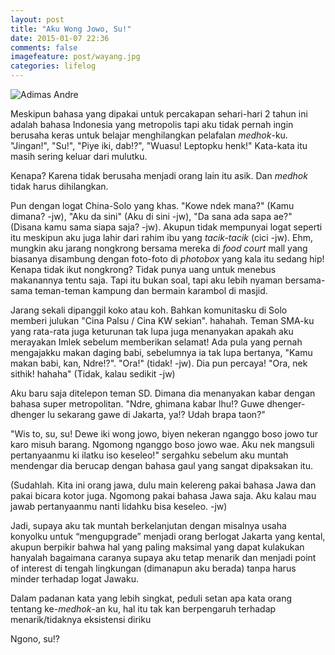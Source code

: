 ```yaml
---
layout: post
title: "Aku Wong Jowo, Su!"
date: 2015-01-07 22:36
comments: false
imagefeature: post/wayang.jpg
categories: lifelog
---
```

![Adimas Andre](https://s3.amazonaws.com/pushbullet-uploads/ujBPePxiUxM-ziIpX9zMxzmXM5V6iOeIgb2rtmayPRSL/IMG_2472.JPG
 "Adimas Andre")

Meskipun bahasa yang dipakai untuk percakapan sehari-hari 2 tahun ini adalah bahasa Indonesia yang metropolis tapi aku tidak pernah ingin berusaha keras untuk belajar menghilangkan pelafalan *medhok*-ku. "Jingan!", "Su!", "Piye iki, dab!?", "Wuasu! Leptopku henk!" Kata-kata itu masih sering keluar dari mulutku. 

Kenapa? Karena tidak berusaha menjadi orang lain itu asik. Dan *medhok* tidak harus dihilangkan. 

Pun dengan logat China-Solo yang khas. "Kowe ndek mana?" (Kamu dimana? -jw), "Aku da sini" (Aku di sini -jw), "Da sana ada sapa ae?" (Disana kamu sama siapa saja? -jw). Akupun tidak mempunyai logat seperti itu meskipun aku juga lahir dari rahim ibu yang *tacik-tacik* (cici -jw). Ehm, mungkin aku jarang nongkrong bersama mereka di *food court* mall yang biasanya disambung dengan foto-foto di *photobox* yang kala itu sedang hip! Kenapa tidak ikut nongkrong? Tidak punya uang untuk menebus makanannya tentu saja. Tapi itu bukan soal, tapi aku lebih nyaman bersama-sama teman-teman kampung dan bermain karambol di masjid. 

Jarang sekali dipanggil koko atau koh. Bahkan komunitasku di Solo memberi julukan "Cina Palsu / Cina KW sekian". hahahah. Teman SMA-ku yang rata-rata juga keturunan tak lupa juga menanyakan apakah aku merayakan Imlek sebelum memberikan selamat! Ada pula yang pernah mengajakku makan daging babi, sebelumnya ia tak lupa bertanya, "Kamu makan babi, kan, Ndre!?". "Ora!" (tidak! -jw). Dia pun percaya! "Ora, nek sithik! hahaha" (Tidak, kalau sedikit -jw)

Aku baru saja ditelepon teman SD. Dimana dia menanyakan kabar dengan bahasa super metropolitan. "Ndre, ghimana kabar lhu!? Guwe dhenger-dhenger lu sekarang gawe di Jakarta, ya!? Udah brapa taon?"

"Wis to, su, su! Dewe iki wong jowo, biyen nekeran nganggo boso jowo tur karo misuh barang. Ngomong nganggo boso jowo wae. Aku nek mangsuli pertanyaanmu ki ilatku iso keseleo!" sergahku sebelum aku muntah mendengar dia berucap dengan bahasa gaul yang sangat dipaksakan itu.

(Sudahlah. Kita ini orang jawa, dulu main kelereng pakai bahasa Jawa dan pakai bicara kotor juga. Ngomong pakai bahasa Jawa saja. Aku kalau mau jawab pertanyaanmu nanti lidahku bisa keseleo. -jw)

Jadi, supaya aku tak muntah berkelanjutan dengan misalnya usaha konyolku untuk “mengupgrade” menjadi orang berlogat Jakarta yang kental, akupun berpikir bahwa hal yang paling maksimal yang dapat kulakukan hanyalah bagaimana caranya supaya aku tetap menarik dan menjadi point of interest di tengah lingkungan (dimanapun aku berada) tanpa harus minder terhadap logat Jawaku.

Dalam padanan kata yang lebih singkat, peduli setan apa kata orang tentang ke-*medhok*-an ku, hal itu tak kan berpengaruh terhadap menarik/tidaknya eksistensi diriku

Ngono, su!?

